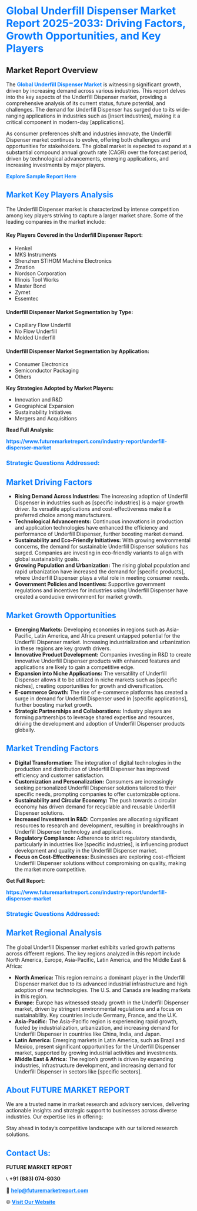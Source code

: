 <h1 style="color: #007BFF;">Global Underfill Dispenser Market Report 2025-2033: Driving Factors, Growth Opportunities, and Key Players</h1>

<section id="overview">
<h2>Market Report Overview</h2>
<p>The <a href="https://www.futuremarketreport.com/industry-report/underfill-dispenser-market" style="color: #007BFF; text-decoration: none;"><strong>Global Underfill Dispenser Market</strong></a> is witnessing significant growth, driven by increasing demand across various industries. This report delves into the key aspects of the Underfill Dispenser market, providing a comprehensive analysis of its current status, future potential, and challenges. The demand for Underfill Dispenser has surged due to its wide-ranging applications in industries such as [insert industries], making it a critical component in modern-day [applications].</p>
<p>As consumer preferences shift and industries innovate, the Underfill Dispenser market continues to evolve, offering both challenges and opportunities for stakeholders. The global market is expected to expand at a substantial compound annual growth rate (CAGR) over the forecast period, driven by technological advancements, emerging applications, and increasing investments by major players.</p>
</section>

<section id="overview">
<p><a href="https://www.futuremarketreport.com/request-sample/reportId=83850" style="color: #007BFF; text-decoration: none;"><strong>Explore Sample Report Here</strong></a></p>
</section>

<section id="key-players">
<h2 style="color: #007BFF;">Market Key Players Analysis</h2>
<p>The Underfill Dispenser market is characterized by intense competition among key players striving to capture a larger market share. Some of the leading companies in the market include:</p>
<h4>Key Players Covered in the Underfill Dispenser Report:</h4>
<ul><li>Henkel</li><li>MKS Instruments</li><li>Shenzhen STIHOM Machine Electronics</li><li>Zmation</li><li>Nordson Corporation</li><li>Illinois Tool Works</li><li>Master Bond</li><li>Zymet</li><li>Essemtec</li></ul>
<h4>Underfill Dispenser Market Segmentation by Type:</h4>
<ul><li>Capillary Flow Underfill</li><li>No Flow Underfill</li><li>Molded Underfill</li></ul>

<h4>Underfill Dispenser Market Segmentation by Application:</h4>
<ul><li>Consumer Electronics</li><li>Semiconductor Packaging</li><li>Others</li></ul>
<p><strong>Key Strategies Adopted by Market Players:</strong></p>
<ul>
<li>Innovation and R&D</li>
<li>Geographical Expansion</li>
<li>Sustainability Initiatives</li>
<li>Mergers and Acquisitions</li>
</ul>
</section>

<section>
<p><strong>Read Full Analysis: </strong></p><a href="https://www.futuremarketreport.com/industry-report/underfill-dispenser-market" style="color: #007BFF; text-decoration: none;"><strong>https://www.futuremarketreport.com/industry-report/underfill-dispenser-market</strong></a>
<h3 style="color: #007BFF;">Strategic Questions Addressed:</h3>
</section>

<section id="driving-factors">
<h2 style="color: #007BFF;">Market Driving Factors</h2>
<ul>
<li><strong>Rising Demand Across Industries:</strong> The increasing adoption of Underfill Dispenser in industries such as [specific industries] is a major growth driver. Its versatile applications and cost-effectiveness make it a preferred choice among manufacturers.</li>
<li><strong>Technological Advancements:</strong> Continuous innovations in production and application technologies have enhanced the efficiency and performance of Underfill Dispenser, further boosting market demand.</li>
<li><strong>Sustainability and Eco-Friendly Initiatives:</strong> With growing environmental concerns, the demand for sustainable Underfill Dispenser solutions has surged. Companies are investing in eco-friendly variants to align with global sustainability goals.</li>
<li><strong>Growing Population and Urbanization:</strong> The rising global population and rapid urbanization have increased the demand for [specific products], where Underfill Dispenser plays a vital role in meeting consumer needs.</li>
<li><strong>Government Policies and Incentives:</strong> Supportive government regulations and incentives for industries using Underfill Dispenser have created a conducive environment for market growth.</li>
</ul>
</section>

<section id="growth-opportunities">
<h2 style="color: #007BFF;">Market Growth Opportunities</h2>
<ul>
<li><strong>Emerging Markets:</strong> Developing economies in regions such as Asia-Pacific, Latin America, and Africa present untapped potential for the Underfill Dispenser market. Increasing industrialization and urbanization in these regions are key growth drivers.</li>
<li><strong>Innovative Product Development:</strong> Companies investing in R&D to create innovative Underfill Dispenser products with enhanced features and applications are likely to gain a competitive edge.</li>
<li><strong>Expansion into Niche Applications:</strong> The versatility of Underfill Dispenser allows it to be utilized in niche markets such as [specific niches], creating opportunities for growth and diversification.</li>
<li><strong>E-commerce Growth:</strong> The rise of e-commerce platforms has created a surge in demand for Underfill Dispenser used in [specific applications], further boosting market growth.</li>
<li><strong>Strategic Partnerships and Collaborations:</strong> Industry players are forming partnerships to leverage shared expertise and resources, driving the development and adoption of Underfill Dispenser products globally.</li>
</ul>
</section>

<section id="trending-factors">
<h2 style="color: #007BFF;">Market Trending Factors</h2>
<ul>
<li><strong>Digital Transformation:</strong> The integration of digital technologies in the production and distribution of Underfill Dispenser has improved efficiency and customer satisfaction.</li>
<li><strong>Customization and Personalization:</strong> Consumers are increasingly seeking personalized Underfill Dispenser solutions tailored to their specific needs, prompting companies to offer customizable options.</li>
<li><strong>Sustainability and Circular Economy:</strong> The push towards a circular economy has driven demand for recyclable and reusable Underfill Dispenser solutions.</li>
<li><strong>Increased Investment in R&D:</strong> Companies are allocating significant resources to research and development, resulting in breakthroughs in Underfill Dispenser technology and applications.</li>
<li><strong>Regulatory Compliance:</strong> Adherence to strict regulatory standards, particularly in industries like [specific industries], is influencing product development and quality in the Underfill Dispenser market.</li>
<li><strong>Focus on Cost-Effectiveness:</strong> Businesses are exploring cost-efficient Underfill Dispenser solutions without compromising on quality, making the market more competitive.</li>
</ul>
</section>

<section>
<p><strong>Get Full Report: </strong></p><a href="https://www.futuremarketreport.com/industry-report/underfill-dispenser-market" style="color: #007BFF; text-decoration: none;"><strong>https://www.futuremarketreport.com/industry-report/underfill-dispenser-market</strong></a>
<h3 style="color: #007BFF;">Strategic Questions Addressed:</h3>
</section>


<section id="regional-analysis">
<h2 style="color: #007BFF;">Market Regional Analysis</h2>
<p>The global Underfill Dispenser market exhibits varied growth patterns across different regions. The key regions analyzed in this report include North America, Europe, Asia-Pacific, Latin America, and the Middle East & Africa:</p>
<ul>
<li><strong>North America:</strong> This region remains a dominant player in the Underfill Dispenser market due to its advanced industrial infrastructure and high adoption of new technologies. The U.S. and Canada are leading markets in this region.</li>
<li><strong>Europe:</strong> Europe has witnessed steady growth in the Underfill Dispenser market, driven by stringent environmental regulations and a focus on sustainability. Key countries include Germany, France, and the U.K.</li>
<li><strong>Asia-Pacific:</strong> The Asia-Pacific region is experiencing rapid growth, fueled by industrialization, urbanization, and increasing demand for Underfill Dispenser in countries like China, India, and Japan.</li>
<li><strong>Latin America:</strong> Emerging markets in Latin America, such as Brazil and Mexico, present significant opportunities for the Underfill Dispenser market, supported by growing industrial activities and investments.</li>
<li><strong>Middle East & Africa:</strong> The region’s growth is driven by expanding industries, infrastructure development, and increasing demand for Underfill Dispenser in sectors like [specific sectors].</li>
</ul>
</section>

<footer>
<h2 style="color: #007BFF;">About FUTURE MARKET REPORT</h2>
<p>We are a trusted name in market research and advisory services, delivering actionable insights and strategic support to businesses across diverse industries. Our expertise lies in offering:</p>

<p>Stay ahead in today’s competitive landscape with our tailored research solutions.</p>

<h2 style="color: #007BFF;">Contact Us:</h2>
<p><strong>FUTURE MARKET REPORT</strong></p>
<p>📞 <strong>+91 (883) 074-8030</strong></p>
<p>📧 <strong><a href="mailto:help@futuremarketreport.com" style="color: #007BFF;">help@futuremarketreport.com</a></strong></p>
<p>🌐 <strong><a href="https://www.futuremarketreport.com/" style="color: #007BFF;">Visit Our Website</a></strong></p>
</footer>
